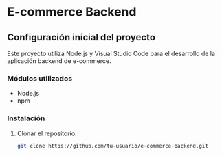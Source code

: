 # E-commerce Backend

## Configuración inicial del proyecto

Este proyecto utiliza Node.js y Visual Studio Code para el desarrollo de la aplicación backend de e-commerce.

### Módulos utilizados

- Node.js
- npm

### Instalación

1. Clonar el repositorio:
   ```bash
   git clone https://github.com/tu-usuario/e-commerce-backend.git
   ```

